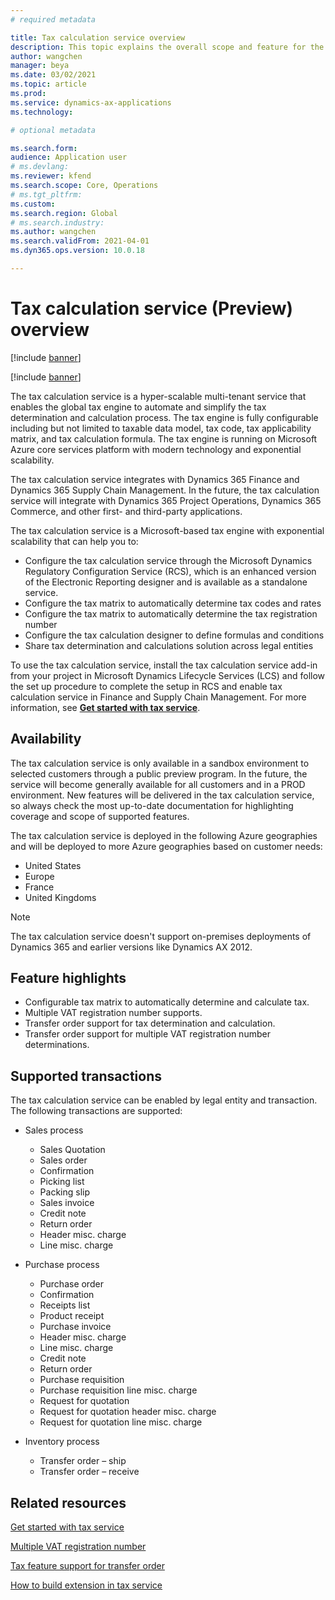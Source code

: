 ```yaml
---
# required metadata

title: Tax calculation service overview
description: This topic explains the overall scope and feature for the tax calculation service.
author: wangchen
manager: beya
ms.date: 03/02/2021
ms.topic: article
ms.prod: 
ms.service: dynamics-ax-applications
ms.technology: 

# optional metadata

ms.search.form:
audience: Application user
# ms.devlang: 
ms.reviewer: kfend
ms.search.scope: Core, Operations
# ms.tgt_pltfrm: 
ms.custom: 
ms.search.region: Global
# ms.search.industry: 
ms.author: wangchen
ms.search.validFrom: 2021-04-01
ms.dyn365.ops.version: 10.0.18

---
```


# Tax calculation service (Preview) overview

 [!include [banner](../includes/banner.md)]
 
 [!include [banner](../includes/preview-banner.md)]

The tax calculation service is a hyper-scalable multi-tenant service that enables the global tax engine to automate and simplify the tax determination and calculation process. The tax engine is fully configurable including but not limited to taxable data model, tax code, tax applicability matrix, and tax calculation formula. The tax engine is running on Microsoft Azure core services platform with modern technology and exponential scalability. 

The tax calculation service integrates with Dynamics 365 Finance and Dynamics 365 Supply Chain Management. In the future, the tax calculation service will integrate with Dynamics 365 Project Operations, Dynamics 365 Commerce, and other first- and third-party applications.

The tax calculation service is a Microsoft-based tax engine with exponential scalability that can help you to:

   - Configure the tax calculation service through the Microsoft Dynamics Regulatory Configuration Service (RCS), which is an enhanced version of the Electronic Reporting designer and is available as a standalone service.
   - Configure the tax matrix to automatically determine tax codes and rates 
   - Configure the tax matrix to automatically determine the tax registration number 
   - Configure the tax calculation designer to define formulas and conditions 
   - Share tax determination and calculations solution across legal entities 

To use the tax calculation service, install the tax calculation service add-in from your project in Microsoft Dynamics Lifecycle Services (LCS) and follow the set up procedure to complete the setup in RCS and enable tax calculation service in Finance and Supply Chain Management. For more information, see **[Get started with tax service](https://go.microsoft.com/fwlink/?linkid=2138482)**.

## Availability

The tax calculation service is only available in a sandbox environment to selected customers through a public preview program. In the future, the service will become generally available for all customers and in a PROD environment. New features will be delivered in the tax calculation service, so always check the most up-to-date documentation for highlighting coverage and scope of supported features.

 The tax calculation service is deployed in the following Azure geographies and will be deployed to more Azure geographies based on customer needs:

   - United States 
   - Europe
   - France
   - United Kingdoms

> [!NOTE]
> The tax calculation service doesn't support on-premises deployments of Dynamics 365 and earlier versions like Dynamics AX 2012.


## Feature highlights

- Configurable tax matrix to automatically determine and calculate tax.
- Multiple VAT registration number supports.
- Transfer order support for tax determination and calculation.
- Transfer order support for multiple VAT registration number determinations. 

## Supported transactions

The tax calculation service can be enabled by legal entity and transaction. The following transactions are supported:

- Sales process

     - Sales Quotation
     - Sales order
     - Confirmation
     - Picking list
     - Packing slip
     - Sales invoice
     - Credit note
     - Return order
     - Header misc. charge
     - Line misc. charge

- Purchase process

     - Purchase order
     - Confirmation
     - Receipts list
     - Product receipt
     - Purchase invoice
     - Header misc. charge
     - Line misc. charge
     - Credit note
     - Return order
     - Purchase requisition
     - Purchase requisition line misc. charge
     - Request for quotation
     - Request for quotation header misc. charge
     - Request for quotation line misc. charge

- Inventory process

     - Transfer order – ship
     - Transfer order – receive

## Related resources

[Get started with tax service](https://go.microsoft.com/fwlink/?linkid=2138482)

[Multiple VAT registration number](https://go.microsoft.com/fwlink/?linkid=2153387)

[Tax feature support for transfer order](https://go.microsoft.com/fwlink/?linkid=2153388)

[How to build extension in tax service](https://go.microsoft.com/fwlink/?linkid=2138483)
